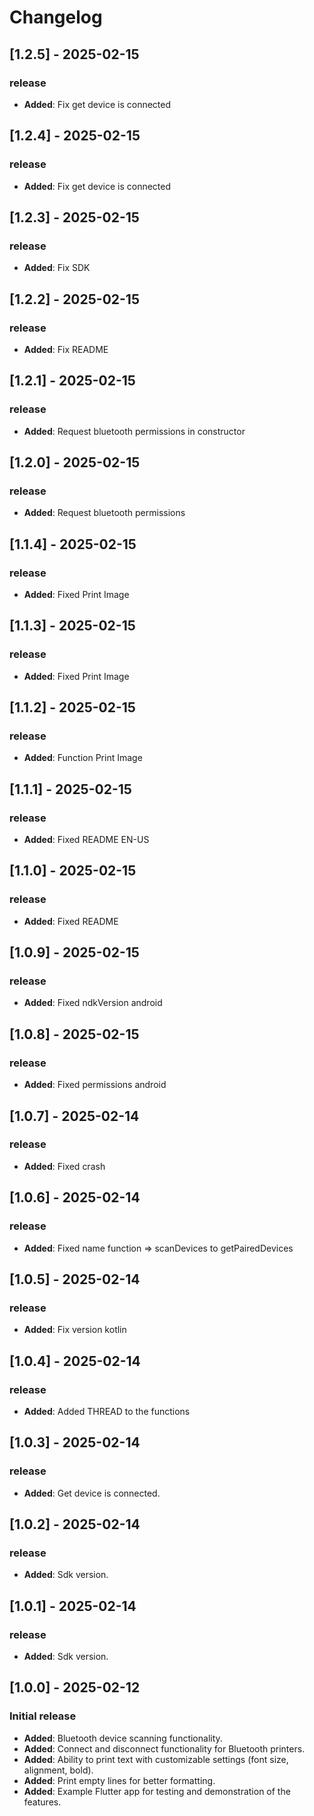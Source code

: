 # Changelog

## [1.2.5] - 2025-02-15
### release
- **Added**: Fix get device is connected

## [1.2.4] - 2025-02-15
### release
- **Added**: Fix get device is connected

## [1.2.3] - 2025-02-15
### release
- **Added**: Fix SDK

## [1.2.2] - 2025-02-15
### release
- **Added**: Fix README

## [1.2.1] - 2025-02-15
### release
- **Added**: Request bluetooth permissions in constructor

## [1.2.0] - 2025-02-15
### release
- **Added**: Request bluetooth permissions

## [1.1.4] - 2025-02-15
### release
- **Added**: Fixed Print Image

## [1.1.3] - 2025-02-15
### release
- **Added**: Fixed Print Image

## [1.1.2] - 2025-02-15
### release
- **Added**: Function Print Image

## [1.1.1] - 2025-02-15
### release
- **Added**: Fixed README EN-US

## [1.1.0] - 2025-02-15
### release
- **Added**: Fixed README

## [1.0.9] - 2025-02-15
### release
- **Added**: Fixed ndkVersion android

## [1.0.8] - 2025-02-15
### release
- **Added**: Fixed permissions android

## [1.0.7] - 2025-02-14
### release
- **Added**: Fixed crash

## [1.0.6] - 2025-02-14
### release
- **Added**: Fixed name function => scanDevices to getPairedDevices

## [1.0.5] - 2025-02-14
### release
- **Added**: Fix version kotlin

## [1.0.4] - 2025-02-14
### release
- **Added**: Added THREAD to the functions

## [1.0.3] - 2025-02-14
### release
- **Added**: Get device is connected.

## [1.0.2] - 2025-02-14
### release
- **Added**: Sdk version.

## [1.0.1] - 2025-02-14
### release
- **Added**: Sdk version.

## [1.0.0] - 2025-02-12
### Initial release
- **Added**: Bluetooth device scanning functionality.
- **Added**: Connect and disconnect functionality for Bluetooth printers.
- **Added**: Ability to print text with customizable settings (font size, alignment, bold).
- **Added**: Print empty lines for better formatting.
- **Added**: Example Flutter app for testing and demonstration of the features.